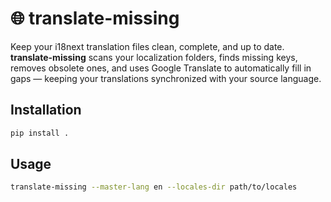 # 🌐 translate-missing

Keep your i18next translation files clean, complete, and up to date.  
**translate-missing** scans your localization folders, finds missing keys, removes obsolete ones, and uses Google Translate to automatically fill in gaps — keeping your translations synchronized with your source language.

## Installation

```bash
pip install .
```

## Usage

```bash
translate-missing --master-lang en --locales-dir path/to/locales
```
